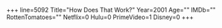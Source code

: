 +++
line=5092
Title="How Does That Work?"
Year=2001
Age=""
IMDb=""
RottenTomatoes=""
Netflix=0
Hulu=0
PrimeVideo=1
Disney=0
+++


